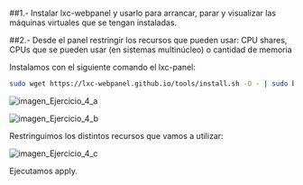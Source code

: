 
##1.- Instalar lxc-webpanel y usarlo para arrancar, parar y visualizar las máquinas virtuales que se tengan instaladas.

##2.- Desde el panel restringir los recursos que pueden usar: CPU shares, CPUs que se pueden usar (en sistemas multinúcleo) o cantidad de memoria

Instalamos con el siguiente comando el lxc-panel:

```sh
sudo wget https://lxc-webpanel.github.io/tools/install.sh -O - | sudo bash
```
![imagen_Ejercicio_4_a](https://dl.dropboxusercontent.com/s/ilcp6kf0cx71uit/Ejer4_imagen1.png?dl=0)

![imagen_Ejercicio_4_b](https://dl.dropboxusercontent.com/s/yln5qkx4qt4gogi/Ejer4_imagen_2.png?dl=0)

Restringuimos los distintos recursos que vamos a utilizar:

![imagen_Ejercicio_4_c](https://dl.dropboxusercontent.com/s/vv6tlsd7rm421au/Ejer4_imagen_3.png?dl=0)

Ejecutamos apply.

